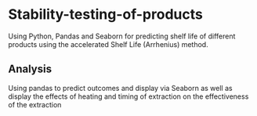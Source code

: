 # Stability-testing-of-products
Using Python, Pandas and Seaborn for predicting shelf life of different products using the accelerated Shelf Life (Arrhenius) method.
## Analysis ##
Using pandas to predict outcomes and display via Seaborn as well as display the effects of heating and timing of extraction on the effectiveness of the extraction
